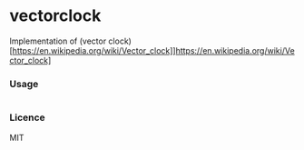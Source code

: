 # vectorclock

Implementation of (vector clock)[https://en.wikipedia.org/wiki/Vector_clock]]https://en.wikipedia.org/wiki/Vector_clock]

### Usage
```go
```

### Licence
MIT